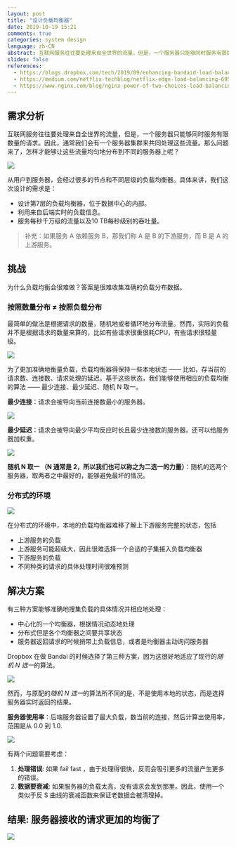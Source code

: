 ```yaml
---
layout: post
title: "设计负载均衡器"
date: 2019-10-19 15:21
comments: true
categories: system design
language: zh-CN
abstract: 互联网服务往往要处理来自全世界的流量，但是，一个服务器只能够同时服务有限数量的请求。因此，通常我们会有一个服务器集群来共同处理这些流量。那么问题来了，怎样才能够让这些流量均匀地分布到不同的服务器上呢？
slides: false
references:
  - https://blogs.dropbox.com/tech/2019/09/enhancing-bandaid-load-balancing-at-dropbox-by-leveraging-real-time-backend-server-load-information/
  - https://medium.com/netflix-techblog/netflix-edge-load-balancing-695308b5548c
  - https://www.nginx.com/blog/nginx-power-of-two-choices-load-balancing-algorithm/#least_conn
---
```


## 需求分析

互联网服务往往要处理来自全世界的流量，但是，一个服务器只能够同时服务有限数量的请求。因此，通常我们会有一个服务器集群来共同处理这些流量。那么问题来了，怎样才能够让这些流量均匀地分布到不同的服务器上呢？

![](https://res.cloudinary.com/dohtidfqh/image/upload/v1571516030/web-guiguio/01-s_71d9a66b3d35f2559b6febf625b03c50d20a1b0c11818ddb19fbbadeafbd11d5_1567646267795_image.png)

从用户到服务器，会经过很多的节点和不同层级的负载均衡器。具体来讲，我们这次设计的需求是：

* 设计第7层的负载均衡器，位于数据中心的内部。
* 利用来自后端实时的负载信息。
* 服务每秒千万级的流量以及10 TB每秒级别的吞吐量。

> 补充：如果服务 A 依赖服务 B，那我们称 A 是 B 的下游服务，而 B 是 A 的上游服务。

## 挑战

为什么负载均衡会很难做？答案是很难收集准确的负载分布数据。

### 按照数量分布 ≠ 按照负载分布

最简单的做法是根据请求的数量，随机地或者循环地分布流量。然而，实际的负载并不是根据请求的数量来算的，比如有些请求很重很耗CPU，有些请求很轻量级。

![](https://res.cloudinary.com/dohtidfqh/image/upload/v1571519977/web-guiguio/round-robin_power-of-two-choices.png)

为了更加准确地衡量负载，负载均衡器得保持一些本地状态 —— 比如，存当前的请求数、连接数、请求处理的延迟。基于这些状态，我们能够使用相应的负载均衡的算法 —— 最少连接、最少延迟、随机 N 取一。


**最少连接**：请求会被导向当前连接数最小的服务器。

![](https://res.cloudinary.com/dohtidfqh/image/upload/v1571520022/web-guiguio/least-conn_power-of-two-choices.png)

**最少延迟**：请求会被导向最少平均反应时长且最少连接数的服务器。还可以给服务器加权重。

![](https://res.cloudinary.com/dohtidfqh/image/upload/v1571520022/web-guiguio/least-conn_power-of-two-choices.png)

**随机 N 取一 （N 通常是 2，所以我们也可以称之为二选一的力量）**：随机的选两个服务器，取两者之中最好的，能够避免最坏的情况。


### 分布式的环境

![](https://res.cloudinary.com/dohtidfqh/image/upload/v1571516504/web-guiguio/02-s_71d9a66b3d35f2559b6febf625b03c50d20a1b0c11818ddb19fbbadeafbd11d5_1567573729122_image.png)

在分布式的环境中，本地的负载均衡器难移了解上下游服务完整的状态，包括

* 上游服务的负载
* 上游服务可能超级大，因此很难选择一个合适的子集接入负载均衡器
* 下游服务的负载
* 不同种类的请求的具体处理时间很难预测

## 解决方案
有三种方案能够准确地搜集负载的具体情况并相应地处理：

* 中心化的一个均衡器，根据情况动态地处理
* 分布式但是各个均衡器之间要共享状态
* 服务器返回请求的时候捎带上负载信息，或者是均衡器主动询问服务器

Dropbox 在做 Bandai 的时候选择了第三种方案，因为这很好地适应了现行的*随机 N 选一*的算法。

![](https://res.cloudinary.com/dohtidfqh/image/upload/v1571519434/web-guiguio/03-s_36fd13246bc17faff0558a94f22b02b1467d2b44c17456e7ff5ae7d2f7c84c87_1567054697304_microservice2.png)

然而，与原配的*随机 N 选一*的算法所不同的是，不是使用本地的状态，而是选择服务器实时返回的结果。

**服务器使用率**：后端服务器设置了最大负载，数当前的连接，然后计算出使用率，范围是从 0.0 到 1.0.

![](https://res.cloudinary.com/dohtidfqh/image/upload/v1571521419/web-guiguio/04-s_71d9a66b3d35f2559b6febf625b03c50d20a1b0c11818ddb19fbbadeafbd11d5_1567652883718_image.png)

有两个问题需要考虑：

1. **处理错误**: 如果 fail fast ，由于处理得很快，反而会吸引更多的流量产生更多的错误。 
2. **数据要衰减**: 如果服务器的负载太高，没有请求会发到那里。因此，使用一个类似于反 S 曲线的衰减函数来保证老数据会被清理掉。

## 结果: 服务器接收的请求更加的均衡了

![](https://res.cloudinary.com/dohtidfqh/image/upload/v1571523160/web-guiguio/06-s_71d9a66b3d35f2559b6febf625b03c50d20a1b0c11818ddb19fbbadeafbd11d5_1567642263885_image-e1568763671660.png)

